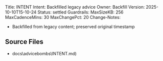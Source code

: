Title: INTENT
Intent: Backfilled legacy advice
Owner: Backfill
Version: 2025-10-10T15-10-24
Status: settled
Guardrails:
  MaxSizeKB: 256
  MaxCadenceMins: 30
  MaxChangePct: 20
Change-Notes:
  - Backfilled from legacy content; preserved original timestamp

## Source Files
- docs\advicebombs\INTENT.md)

